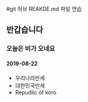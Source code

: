 #git 허브 REAKDE.md 파일 연습
## 반갑습니다
### 오늘은 비가 오네요
#### 2019-08-22


* 우리나라만세
* 대한민국만세
* Repudlic of koro


